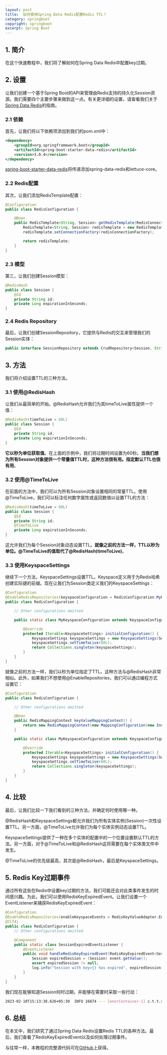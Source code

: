 ```yaml
---
layout: post
title:  如何使用Spring Data Redis配置Redis TTL？
category: springboot
copyright: springboot
excerpt: Spring Boot
---
```


## 1. 简介

在这个快速教程中，我们将了解如何在Spring Data Redis中配置key过期。

## 2. 设置

让我们创建一个基于Spring Boot的API来管理由Redis支持的持久化Session资源。我们需要四个主要步骤来做到这一点。有关更详细的设置，请查看我们关于[Spring Data Redis](https://www.baeldung.com/spring-data-redis-tutorial)的指南。

### 2.1 依赖

首先，让我们将以下依赖项添加到我们的pom.xml中：

```xml
<dependency>
    <groupId>org.springframework.boot</groupId>
    <artifactId>spring-boot-starter-data-redis</artifactId>
    <version>3.0.4</version>
</dependency>
```

[spring-boot-starter-data-redis](https://central.sonatype.com/artifact/org.springframework.boot/spring-boot-starter-data-redis/3.0.4)将传递添加spring-data-redis和lettuce-core。

### 2.2 Redis配置

其次，让我们添加RedisTemplate配置：

```java
@Configuration
public class RedisConfiguration {

    @Bean
    public RedisTemplate<String, Session> getRedisTemplate(RedisConnectionFactory redisConnectionFactory) {
        RedisTemplate<String, Session> redisTemplate = new RedisTemplate<>();
        redisTemplate.setConnectionFactory(redisConnectionFactory);

        return redisTemplate;
    }
}
```

### 2.3 模型

第三，让我们创建Session模型：

```java
@RedisHash
public class Session {
    @Id
    private String id;
    private Long expirationInSeconds;
}
```

### 2.4 Redis Repository

最后，让我们创建SessionRepository，它提供与Redis的交互来管理我们的Session实体：

```java
public interface SessionRepository extends CrudRepository<Session, String> {}
```

## 3. 方法

我们将介绍设置TTL的三种方法。

### 3.1 使用@RedisHash

让我们从最简单的开始。@RedisHash允许我们为其timeToLive属性提供一个值：

```java
@RedisHash(timeToLive = 60L)
public class Session {
    @Id
    private String id;
    private Long expirationInSeconds;
}
```

**它以秒为单位获取值**。在上面的示例中，我们将过期时间设置为60秒。**当我们想为所有Session对象提供一个常量值TTL时，这种方法很有用。指定默认TTL也很有用**。

### 3.2 使用@TimeToLive

在前面的方法中，我们可以为所有Session对象设置相同的常量TTL。使用@TimeToLive，我们可以标注任何数字属性或返回数值以设置TTL的方法：

```java
@RedisHash(timeToLive = 60L)
public class Session {
    @Id
    private String id;
    @TimeToLive
    private Long expirationInSeconds;
}
```

这允许我们为每个Session对象动态设置TTL。**就像之前的方法一样，TTL以秒为单位。@TimeToLive的值取代了@RedisHash(timeToLive)**。

### 3.3 使用KeyspaceSettings

继续下一个方法，KeyspaceSettings设置TTL。Keyspace定义用于为Redis哈希创建实际键的前缀。现在让我们为Session类定义我们的KeyspaceSettings：

```java
@Configuration
@EnableRedisRepositories(keyspaceConfiguration = RedisConfiguration.MyKeyspaceConfiguration.class)
public class RedisConfiguration {

    // Other configurations omitted

    public static class MyKeyspaceConfiguration extends KeyspaceConfiguration {

        @Override
        protected Iterable<KeyspaceSettings> initialConfiguration() {
            KeyspaceSettings keyspaceSettings = new KeyspaceSettings(Session.class, "session");
            keyspaceSettings.setTimeToLive(60L);
            return Collections.singleton(keyspaceSettings);
        }
    }
}
```

就像之前的方法一样，我们以秒为单位指定了TTL。这种方法与@RedisHash非常相似。此外，如果我们不想使用@EnableRepositories，我们可以通过编程方式设置它：

```java
@Configuration
public class RedisConfiguration {

    // Other configurations omitted

    @Bean
    public RedisMappingContext keyValueMappingContext() {
        return new RedisMappingContext(new MappingConfiguration(new IndexConfiguration(), new MyKeyspaceConfiguration()));
    }

    public static class MyKeyspaceConfiguration extends KeyspaceConfiguration {

        @Override
        protected Iterable<KeyspaceSettings> initialConfiguration() {
            KeyspaceSettings keyspaceSettings = new KeyspaceSettings(Session.class, "session");
            keyspaceSettings.setTimeToLive(60L);
            return Collections.singleton(keyspaceSettings);
        }
    }
}
```

## 4. 比较

最后，让我们比较一下我们看到的三种方法，并确定何时使用哪一种。

@RedisHash和KeyspaceSettings都允许我们为所有实体实例(Session)一次性设置TTL。另一方面，@TimeToLive允许我们为每个实体实例动态设置TTL。

KeyspaceSettings提供了一种在多个实体的配置中的一个位置设置默认TTL的方法。另一方面，对于@TimeToLive和@RedisHash这将需要在每个实体类文件中发生。

@TimeToLive的优先级最高，其次是@RedisHash，最后是KeyspaceSettings。

## 5. Redis Key过期事件

通过所有这些在Redis中设置key过期的方法，我们可能还会对此类事件发生的时间感兴趣。为此，我们可以使用RedisKeyExpiredEvent。让我们设置一个EventListener来捕获RedisKeyExpiredEvent：

```java
@Configuration
@EnableRedisRepositories(enableKeyspaceEvents = RedisKeyValueAdapter.EnableKeyspaceEvents.ON_STARTUP)
@Slf4j
public class RedisConfiguration {
    // Other configurations omitted

    @Component
    public static class SessionExpiredEventListener {
        @EventListener
        public void handleRedisKeyExpiredEvent(RedisKeyExpiredEvent<Session> event) {
            Session expiredSession = (Session) event.getValue();
            assert expiredSession != null;
            log.info("Session with key={} has expired", expiredSession.getId());
        }
    }
}
```

我们现在能够知道Session何时过期，并能够在需要时采取一些行动：

```bash
2023-02-10T15:13:38.626+05:30  INFO 16874 --- [enerContainer-1] c.t.t.s.config.RedisConfiguration: Session with key=edbd98e9-7b50-45d8-9cf4-9c621899e213 has expired
```

## 6. 总结

在本文中，我们研究了通过Spring Data Redis设置Redis TTL的各种方法。最后，我们查看了RedisKeyExpiredEvent以及如何处理过期事件。

与往常一样，本教程的完整源代码可在[GitHub](https://github.com/tuyucheng7/taketoday-tutorial4j/tree/master/spring-boot-modules/spring-boot-redis)上获得。